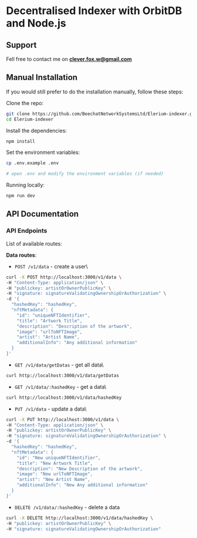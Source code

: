 # Decentralised Indexer with OrbitDB and Node.js

## Support 

Fell free to contact me on **clever.fox.w@gmail.com**

## Manual Installation

If you would still prefer to do the installation manually, follow these steps:

Clone the repo:

```bash
git clone https://github.com/BeechatNetworkSystemsLtd/Elerium-indexer.git
cd Elerium-indexer
```

Install the dependencies:

```bash
npm install
```

Set the environment variables:

```bash
cp .env.example .env

# open .env and modify the environment variables (if needed)
```

Running locally:

```bash
npm run dev
```

## API Documentation

### API Endpoints

List of available routes:

**Data routes**:

- `POST /v1/data` - create a user\

```bash
curl -X POST http://localhost:3000/v1/data \
-H "Content-Type: application/json" \
-H "publickey: artistOrOwnerPublicKey" \
-H "signature: signatureValidatingOwnershipOrAuthorization" \
-d '{
  "hashedKey": "hashedKey",
  "nftMetadata": {
    "id": "uniqueNFTIdentifier",
    "title": "Artwork Title",
    "description": "Description of the artwork",
    "image": "urlToNFTImage",
    "artist": "Artist Name",
    "additionalInfo": "Any additional information"
  }
}'
```

- `GET /v1/data/getDatas` - get all data\

```bash
curl http://localhost:3000/v1/data/getDatas
```

- `GET /v1/data/:hashedKey` - get a data\

```bash
curl http://localhost:3000/v1/data/hashedKey
```

- `PUT /v1/data` - update a data\

```bash
curl -X PUT http://localhost:3000/v1/data \
-H "Content-Type: application/json" \
-H "publickey: artistOrOwnerPublicKey" \
-H "signature: signatureValidatingOwnershipOrAuthorization" \
-d '{
  "hashedKey": "hashedKey",
  "nftMetadata": {
    "id": "New uniqueNFTIdentifier",
    "title": "New Artwork Title",
    "description": "New Description of the artwork",
    "image": "New urlToNFTImage",
    "artist": "New Artist Name",
    "additionalInfo": "New Any additional information"
  }
}'
```

- `DELETE /v1/data/:hashedKey` - delete a data

```bash
curl -X DELETE http://localhost:3000/v1/data/hashedKey \
-H "publickey: artistOrOwnerPublicKey" \
-H "signature: signatureValidatingOwnershipOrAuthorization"
```
